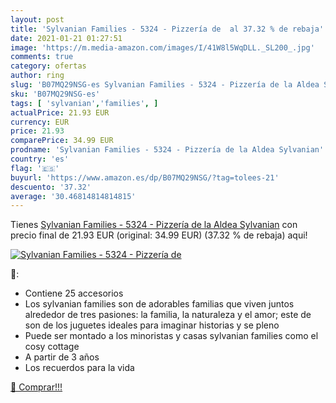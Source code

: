 ```yaml
---
layout: post
title: 'Sylvanian Families - 5324 - Pizzería de  al 37.32 % de rebaja'
date: 2021-01-21 01:27:51
image: 'https://m.media-amazon.com/images/I/41W8l5WqDLL._SL200_.jpg'
comments: true
category: ofertas
author: ring
slug: 'B07MQ29NSG-es Sylvanian Families - 5324 - Pizzería de la Aldea Sylvanian'
sku: 'B07MQ29NSG-es'
tags: [ 'sylvanian','families', ]
actualPrice: 21.93 EUR
currency: EUR
price: 21.93
comparePrice: 34.99 EUR
prodname: 'Sylvanian Families - 5324 - Pizzería de la Aldea Sylvanian'
country: 'es'
flag: '🇪🇸'
buyurl: 'https://www.amazon.es/dp/B07MQ29NSG/?tag=tolees-21'
descuento: '37.32'
average: '30.46814814814815'
---
```


Tienes [Sylvanian Families - 5324 - Pizzería de la Aldea Sylvanian](https://www.amazon.es/dp/B07MQ29NSG/?tag=tolees-21) con precio final de  21.93 EUR (original: 34.99 EUR) (37.32 %  de rebaja) aqui!

[![Sylvanian Families - 5324 - Pizzería de ](https://m.media-amazon.com/images/I/41W8l5WqDLL._SL200_.jpg)](https://www.amazon.es/dp/B07MQ29NSG/?tag=tolees-21)

🔎:

- Contiene 25 accesorios
- Los sylvanian families son de adorables familias que viven juntos alrededor de tres pasiones: la familia, la naturaleza y el amor; este de son de los juguetes ideales para imaginar historias y se pleno
- Puede ser montado a los minoristas y casas sylvanian families como el cosy cottage
- A partir de 3 años
- Los recuerdos para la vida

[🛒 Comprar!!!](https://www.amazon.es/dp/B07MQ29NSG/?tag=tolees-21)
